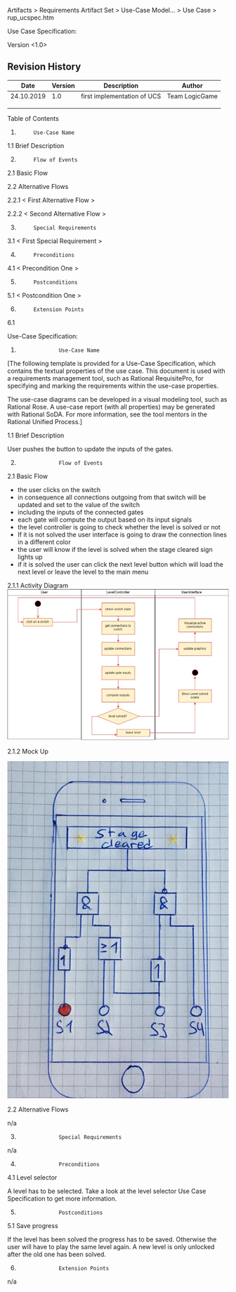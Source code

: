 ﻿ Artifacts >  Requirements Artifact Set >  Use-Case Model... >  Use Case >  rup_ucspec.htm

<Project LogicGame>

Use Case Specification: <Use-Case Name>

 

Version <1.0>

## Revision History

| Date       | Version | Description                 | Author         |
|------------|---------|-----------------------------|----------------|
| 24.10.2019 | 1.0     | first implementation of UCS | Team LogicGame |
|            |         |                             |                |
|            |         |                             |                |
|            |         |                             |                |
 

 

 

 

 

 

 

 


Table of Contents

1.          Use-Case Name 

1.1      Brief Description     

2.          Flow of Events

2.1      Basic Flow     

2.2      Alternative Flows     

2.2.1       < First Alternative Flow >      

2.2.2       < Second Alternative Flow >      

3.          Special Requirements

3.1      < First Special Requirement >     

4.          Preconditions    

4.1      < Precondition One >     

5.          Postconditions    

5.1      < Postcondition One >     

6.          Extension Points

6.1      <Name of Extension Point>     


Use-Case Specification: <Use-Case Name>

1.                  Use-Case Name
[The following template is provided for a Use-Case Specification, which contains the textual properties of the use case.  This document is used with a requirements management tool, such as Rational RequisitePro, for specifying and marking the requirements within the use-case properties.

The use-case diagrams can be developed in a visual modeling tool, such as Rational Rose.  A use-case report (with all properties) may be generated with Rational SoDA.  For more information, see the tool mentors in the Rational Unified Process.]

1.1               Brief Description

User pushes the button to update the inputs of the gates. 

2.                  Flow of Events
2.1               Basic Flow
* the user clicks on the switch
* in consequence all connections outgoing from that switch will be updated and set to the value of the switch
* including the inputs of the connected gates
* each gate will compute the output based on its input signals
* the level controller is going to check whether the level is solved or not
* If it is not solved the user interface is going to draw the connection lines in a different color
* the user will know if the level is solved when the stage cleared sign lights up
* if it is solved the user can click the next level button which will load the next level or leave the level to the main menu

2.1.1 Activity Diagram
![](holimoli.jpg)

2.1.2 Mock Up

![](mock%20up%20level.jpg)

2.2               Alternative Flows

n/a

3.                  Special Requirements

n/a
 

4.                  Preconditions


4.1               Level selector
 
A level has to be selected. 
Take a look at the level selector Use Case Specification to get more information. 

5.                  Postconditions


5.1             Save progress
 
If the level has been solved the progress has to be saved. Otherwise the user will have to play the same level again. A new level is only unlocked after the old one has been solved. 

6.                  Extension Points

n/a
 